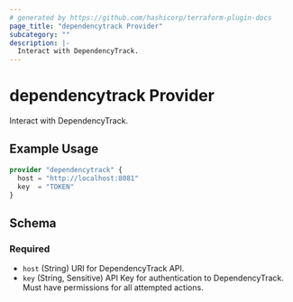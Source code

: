 ```yaml
---
# generated by https://github.com/hashicorp/terraform-plugin-docs
page_title: "dependencytrack Provider"
subcategory: ""
description: |-
  Interact with DependencyTrack.
---
```


# dependencytrack Provider

Interact with DependencyTrack.

## Example Usage

```terraform
provider "dependencytrack" {
  host = "http://localhost:8081"
  key  = "TOKEN"
}
```

<!-- schema generated by tfplugindocs -->
## Schema

### Required

- `host` (String) URI for DependencyTrack API.
- `key` (String, Sensitive) API Key for authentication to DependencyTrack. Must have permissions for all attempted actions.
